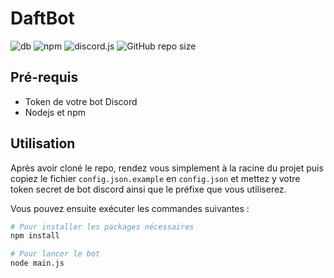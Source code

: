 # DaftBot


![db](https://img.shields.io/badge/daftbot-v1.2.6-red)
![npm](https://img.shields.io/npm/v/npm/latest)
![discord.js](https://img.shields.io/badge/discord.js-v12.3.1-green)
![GitHub repo size](https://img.shields.io/github/repo-size/vivimouret29/bot_discord?color=yellow)

## Pré-requis

- Token de votre bot Discord
- Nodejs et npm

## Utilisation

Après avoir cloné le repo, rendez vous simplement à la racine du projet puis copiez le fichier `config.json.example` en `config.json` et mettez y votre token secret de bot discord ainsi que le préfixe que vous utiliserez. 
  
Vous pouvez ensuite exécuter les commandes suivantes :
  
```bash
# Pour installer les packages nécessaires
npm install

# Pour lancer le bot
node main.js
```
